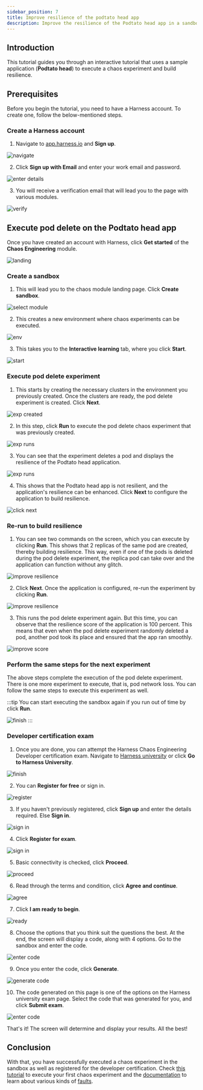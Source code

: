 ```yaml
---
sidebar_position: 7
title: Improve resilience of the podtato head app
description: Improve the resilience of the Podtato head app in a sandbox.
---
```

## Introduction
This tutorial guides you through an interactive tutorial that uses a sample application (**Podtato head**) to execute a chaos experiment and build resilience.

## Prerequisites
Before you begin the tutorial, you need to have a Harness account. To create one, follow the below-mentioned steps.

### Create a Harness account

1. Navigate to [app.harness.io](app.harness.io) and **Sign up**.

![navigate](./static/sandbox/sign-up.png)

2. Click **Sign up with Email** and enter your work email and password.

![enter details](./static/sandbox/create-account.png)

3. You will receive a verification email that will lead you to the page with various modules.

![verify](./static/sandbox/verify-email.png)


## Execute pod delete on the Podtato head app

Once you have created an account with Harness, click **Get started** of the **Chaos Engineering** module.

![landing](./static/sandbox/landing-page.png)

### Create a sandbox

1. This will lead you to the chaos module landing page. Click **Create sandbox**. 

![select module](./static/sandbox/click-sandbox.png)

2. This creates a new environment where chaos experiments can be executed.

![env](./static/sandbox/create-env.png)

3. This takes you to the **Interactive learning** tab, where you click **Start**.

![start](./static/sandbox/pod-delete-start.png)

### Execute pod delete experiment

1. This starts by creating the necessary clusters in the environment you previously created. Once the clusters are ready, the pod delete experiment is created. Click **Next**.

![exp created](./static/sandbox/exp-runs.png)

2. In this step, click **Run** to execute the pod delete chaos experiment that was previously created.

![exp runs](./static/sandbox/execute-exp.png)

3. You can see that the experiment deletes a pod and displays the resilience of the Podtato head application.

![exp runs](./static/sandbox/exp-complete.png)

4. This shows that the Podtato head app is not resilient, and the application's resilience can be enhanced. Click **Next** to configure the application to build resilience.

![click next](./static/sandbox/click-next.png)

### Re-run to build resilience

1. You can see two commands on the screen, which you can execute by clicking **Run**. This shows that 2 replicas of the same pod are created, thereby building resilience. This way, even if one of the pods is deleted during the pod delete experiment, the replica pod can take over and the application can function without any glitch. 

![improve resilience](./static/sandbox/imp-resilience.png)

2. Click **Next**. Once the application is configured, re-run the experiment by clicking **Run**.

![improve resilience](./static/sandbox/re-run-exp.png)

3. This runs the pod delete experiment again. But this time, you can observe that the resilience score of the application is 100 percent. This means that even when the pod delete experiment randomly deleted a pod, another pod took its place and ensured that the app ran smoothly.

![improve score](./static/sandbox/high-score.png)

### Perform the same steps for the next experiment

The above steps complete the execution of the pod delete experiment. There is one more experiment to execute, that is, pod network loss. You can follow the same steps to execute this experiment as well.

:::tip
You can start executing the sandbox again if you run out of time by click **Run**.

![finish](./static/sandbox/start-again.png)
:::

### Developer certification exam

1. Once you are done, you can attempt the Harness Chaos Engineering Developer certification exam. Navigate to [Harness university](https://university.harness.io/chaos-engineering-developer) or click **Go to Harness University**.

![finish](./static/sandbox/finish.png)

2. You can **Register for free** or sign in. 

![register](./static/sandbox/harness-uni.png)

3. If you haven't previously registered, click **Sign up** and enter the details required. Else **Sign in**. 

![sign in](./static/sandbox/sign-up-exam.png)

4. Click **Register for exam**.

![sign in](./static/sandbox/register-for-exam.png)

5. Basic connectivity is checked, click **Proceed**.

![proceed](./static/sandbox/proceed.png)

6. Read through the terms and condition, click **Agree and continue**.

![agree](./static/sandbox/agree-continue.png)

7. Click **I am ready to begin**.

![ready](./static/sandbox/begin.png)

8. Choose the options that you think suit the questions the best. At the end, the screen will display a code, along with 4 options. Go to the sandbox and enter the code. 

![enter code](./static/sandbox/enter-code.png)

9. Once you enter the code, click **Generate**.

![generate code](./static/sandbox/generate-code.png)

10. The code generated on this page is one of the options on the Harness university exam page. Select the code that was generated for you, and click **Submit exam**.

![enter code](./static/sandbox/enter-code.png)

That's it! The screen will determine and display your results. All the best!

## Conclusion
With that, you have successfully executed a chaos experiment in the sandbox as well as registered for the developer certification. Check [this tutorial](./first-chaos-engineering) to execute your first chaos experiment and the [documentation](../../docs/chaos-engineering) to learn about various kinds of [faults](../../docs/chaos-engineering/technical-reference/chaos-faults). 
